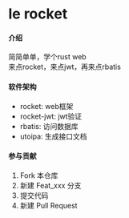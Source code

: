 # le rocket

#### 介绍

简简单单，学个rust web  
来点rocket，来点jwt，再来点rbatis

#### 软件架构

* rocket: web框架
* rocket-jwt: jwt验证
* rbatis: 访问数据库
* utoipa: 生成接口文档

#### 参与贡献

1. Fork 本仓库
2. 新建 Feat_xxx 分支
3. 提交代码
4. 新建 Pull Request


